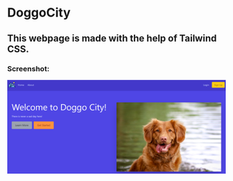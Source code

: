 # DoggoCity
## This webpage is made with the help of Tailwind CSS.

### Screenshot:

![](images/doggo.png)
